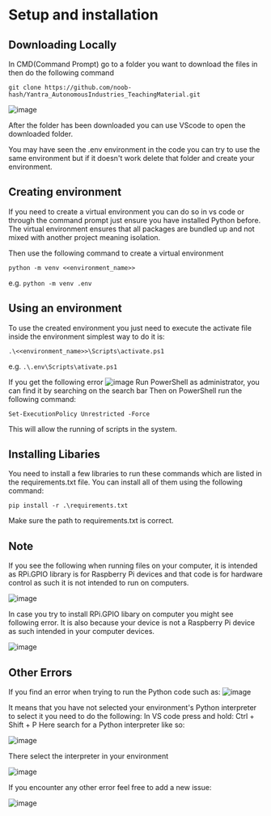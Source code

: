 # Setup and installation
## Downloading Locally
In CMD(Command Prompt) go to a folder you want to download the files in then do the following command

```git clone https://github.com/noob-hash/Yantra_AutonomousIndustries_TeachingMaterial.git```

![image](https://github.com/noob-hash/Yantra_AutonomousIndustries_TeachingMaterial/assets/80933227/e0cf9419-ccee-42f1-9e57-970e03713779)

After the folder has been downloaded you can use VScode to open the downloaded folder.

You may have seen the .env environment in the code you can try to use the same environment but if it doesn't work delete that folder and create your environment.

## Creating environment
If you need to create a virtual environment you can do so in vs code or through the command prompt just ensure you have installed Python before.
The virtual environment ensures that all packages are bundled up and not mixed with another project meaning isolation.

Then use the following command to create a virtual environment

``` python -m venv <<environment_name>> ```

e.g. ```python -m venv .env```

## Using an environment
To use the created environment you just need to execute the activate file inside the environment simplest way to do it is:

``` .\<<environment_name>>\Scripts\activate.ps1 ```

e.g. ``` .\.env\Scripts\ativate.ps1 ```

If you get the following error
![image](https://github.com/noob-hash/Yantra_Swarmonoid-trainingMaterial/assets/80933227/6e6c6ec2-c5de-4244-9711-11a15b294f87)
Run PowerShell as administrator, you can find it by searching on the search bar
Then on PowerShell run the following command:

```Set-ExecutionPolicy Unrestricted -Force```

This will allow the running of scripts in the system.

## Installing Libaries
You need to install a few libraries to run these commands which are listed in the requirements.txt file. You can install all of them using the following command:

```pip install -r .\requirements.txt```

Make sure the path to requirements.txt is correct.

## Note
If you see the following when running files on your computer, it is intended as RPi.GPIO library is for Raspberry Pi devices and that code is for hardware control as such it is not intended to run on computers.

![image](https://github.com/noob-hash/Yantra_AutonomousIndustries_TeachingMaterial/assets/80933227/7a85eb0b-5083-4088-91a4-d9dbbd00d763)

In case you try to install RPi.GPIO libary on computer you might see following error. It is also because your device is not a Raspberry Pi device as such intended in your computer devices.

![image](https://github.com/noob-hash/Yantra_AutonomousIndustries_TeachingMaterial/assets/80933227/d3777963-d1c1-4b4b-8a95-7efc6af2b779)


## Other Errors
If you find an error when trying to run the Python code such as:
![image](https://github.com/noob-hash/Yantra_Swarmonoid-trainingMaterial/assets/80933227/dcd78b40-2c25-4600-ac60-2c2e30097289)

It means that you have not selected your environment's Python interpreter to select it you need to do the following:
In VS code press and hold: Ctrl + Shift + P
Here search for a Python interpreter like so:

![image](https://github.com/noob-hash/Yantra_Swarmonoid-trainingMaterial/assets/80933227/2919460d-7ccb-4c8a-bb5c-d36c43da883b)

There select the interpreter in your environment

![image](https://github.com/noob-hash/Yantra_Swarmonoid-trainingMaterial/assets/80933227/e52617a3-f859-4ed4-b019-d4b27a9bbc11)

If you encounter any other error feel free to add a new issue:

![image](https://github.com/noob-hash/Yantra_AutonomousIndustries_TeachingMaterial/assets/80933227/58abc62d-a4fe-48ee-a9a3-8e724302ce1b)
